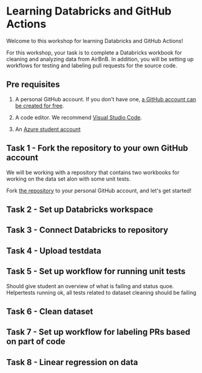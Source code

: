 # Learning Databricks and GitHub Actions
Welcome to this workshop for learning Databricks and GitHub Actions!

For this workshop, your task is to complete a Databricks workbook for cleaning and analyzing data from AirBnB. In addition, you will be setting up workflows for testing and labeling pull requests for the source code.  

## Pre requisites

1. A personal GitHub account. 
If you don't have one, [a GitHub account can be created for free](https://github.com/signup?ref_cta=Sign+up&ref_loc=header+logged+out&ref_page=%2F&source=header-home).

2. A code editor. We recommend [Visual Studio Code](https://code.visualstudio.com/).

3. An [Azure student account](https://azure.microsoft.com/nb-no/free/students/)


## Task 1 - Fork the repository to your own GitHub account

We will be working with a repository that contains two workbooks for working on the data set alon with some unit tests.

Fork [the repository](https://github.com/acn-sbuad/ava-kurs-databricks) to your personal GitHub account, and let's get started! 

## Task 2 - Set up Databricks workspace

## Task 3 - Connect Databricks to repository

## Task 4 - Upload testdata

## Task 5 - Set up workflow for running unit tests
Should give student an overview of what is failing and status quoe. 
Helpertests running ok, all tests related to dataset cleaning should be failing


## Task 6 - Clean dataset 

## Task 7 - Set up workflow for labeling PRs based on part of code

## Task 8 - Linear regression on data
